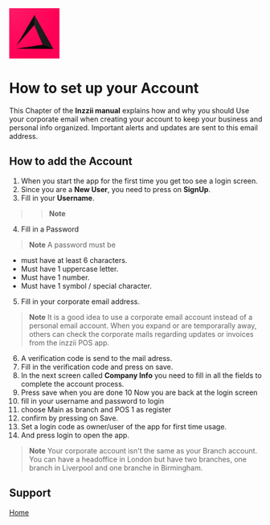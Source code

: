 <img src="../Assets/Pictures/play_store_512.png" alt="inzzii logo" width="100"/>

# How to set up your Account
This Chapter of the **Inzzii manual** explains how and why you should Use your corporate email when creating your account to keep your business and personal info organized. Important alerts and updates are sent to this email address.

## How to add the Account

1. When you start the app for the first time you get too see a login screen.
2. Since you are a **New User**, you need to press on **SignUp**.
3. Fill in your **Username**.
> > **Note**  
4. Fill in a Password
> **Note** A password must be 
- must have at least 6 characters.
- Must have 1 uppercase letter.
- Must have 1 number.
- Must have 1 symbol / special character.
5. Fill in your corporate email address.
> **Note** It is a good idea to use a corporate email account instead of a personal email account. When you expand or are temporarally away, others can check the corporate mails regarding updates or invoices from the inzzii POS app. 
6. A verification code is send to the mail adress.
7. Fill in the verification code and press on save.
8. In the next screen called **Company Info** you need to fill in all the fields to complete the account process.
9. Press save when you are done
10 Now you are back at the login screen
11. fill in your username and password to login
12. choose Main as branch and POS 1 as register
13. confirm by pressing on Save.
14. Set a login code as owner/user of the app for first time usage.
15. And press login to open the app.

> **Note** Your corporate account isn't the same as your Branch account. You can have a headoffice in London but have two branches, one branch in Liverpool and one branche in Birmingham.



## Support
[Home](../index.md)